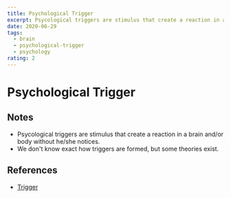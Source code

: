 ```yaml
---
title: Psychological Trigger
excerpt: Psycological triggers are stimulus that create a reaction in a brain and/or body without he/she notices.
date: 2020-06-29
tags:
  - brain
  - psychological-trigger
  - psychology
rating: 2
---
```


# Psychological Trigger

## Notes

- Psycological triggers are stimulus that create a reaction in a brain and/or body without he/she notices.
- We don't know exact how triggers are formed, but some theories exist.

## References

- [Trigger](<https://www.goodtherapy.org/blog/psychpedia/trigger#:~:text=A%20trigger%20in%20psychology%20is,describing%20posttraumatic%20stress%20(PTSD).>)
